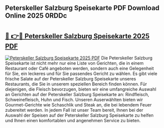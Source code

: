 ## Peterskeller Salzburg Speisekarte PDF Download Online 2025 0RDDc

# <h2><a href="http://gc7uq9.nevu.top/?p=Peterskeller+Salzburg+Speisekarte">🔗 👉🔴 Peterskeller Salzburg Speisekarte 2025 PDF</a></h2>

[![Peterskeller Salzburg Speisekarte 2025 PDF](https://i.imgur.com/dBaPXMq.png)](http://gc7uq9.nevu.top/?p=Peterskeller+Salzburg+Speisekarte)
Die Peterskeller Salzburg Speisekarte ist nicht mehr nur eine Liste von Gerichten, die in einem Restaurant oder Café angeboten werden, sondern auch eine Gelegenheit für Sie, ein leckeres und für Sie passendes Gericht zu wählen. Es gibt viele frische Salate auf der Peterskeller Salzburg Speisekarte unseres Restaurants, die Sie in unserem speziellen Bereich finden können. Für diejenigen, die Fleisch bevorzugen, bieten wir eine umfangreiche Auswahl an Gerichten auf der Peterskeller Salzburg Speisekarte an: Rindfleisch, Schweinefleisch, Huhn und Fisch. Unseren Auserwählten bieten wir Gourmet-Gerichte wie Schaschlik und Steak an, die bei lebendem Feuer zubereitet werden. In jedem Fall ist unser Team bereit, Ihnen bei der Auswahl der Speisen auf der Peterskeller Salzburg Speisekarte zu helfen und Ihnen einen komfortablen und angenehmen Service zu bieten.
